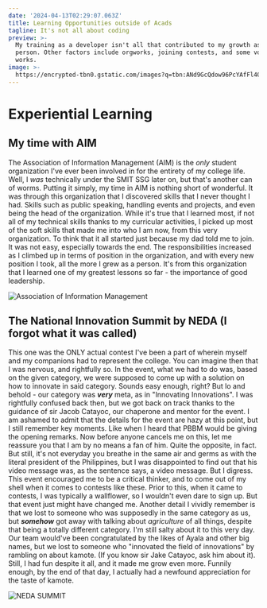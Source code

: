 ```yaml
---
date: '2024-04-13T02:29:07.063Z'
title: Learning Opportunities outside of Acads
tagline: It's not all about coding
preview: >-
  My training as a developer isn't all that contributed to my growth as a
  person. Other factors include orgworks, joining contests, and some volunteer
  works.
image: >-
  https://encrypted-tbn0.gstatic.com/images?q=tbn:ANd9GcQdow96PcYAfFl40E0WK0AemhGlse15QxlZpSC-iVFJHA&s
---
```

# Experiential Learning

## My time with AIM

The Association of Information Management (AIM) is the *only* student organization I've ever been involved in for the entirety of my college life. Well, I *was* technically under the SMIT SSG later on, but that's another can of worms. Putting it simply, my time in AIM is nothing short of wonderful. It was through this organization that I discovered skills that I never thought I had. Skills such as public speaking, handling events and projects, and even being the head of the organization. While it's true that I learned most, if not all of my technical skills thanks to my curricular activities, I picked up most of the soft skills that made me into who I am now, from this very organization. To think that it all started just because my dad told me to join. It was not easy, especially towards the end. The responsibilities increased as I climbed up in terms of position in the organization, and with every new position I took, all the more I grew as a person. It's from this organization that I learned one of my greatest lessons so far - the importance of good leadership. 

![Association of Information Management](https://encrypted-tbn0.gstatic.com/images?q=tbn:ANd9GcQQrygS_C0N_PQHQBwSgd6sm4uEuaZKCFWgbmODoiARBg&s)


## The National Innovation Summit by NEDA (I forgot what it was called)

This one was the ONLY actual contest I've been a part of wherein myself and my companions had to represent the college. You can imagine then that I was nervous, and rightfully so. In the event, what we had to do was, based on the given category, we were supposed to come up with a solution on how to innovate in said category. Sounds easy enough, right? But lo and behold - our category was ***very*** meta, as in "Innovating Innovations". I was rightfully confused back then, but we got back on track thanks to the guidance of sir Jacob Catayoc, our chaperone and mentor for the event. I am ashamed to admit that the details for the event are hazy at this point, but I still remember key moments. Like when I heard that PBBM would be giving the opening remarks. Now before anyone cancels me on this, let me reassure you that I am by no means a fan of him. Quite the opposite, in fact. But still, it's not everyday you breathe in the same air and germs as with the literal president of the Philippines, but I was disappointed to find out that his video message was, as the sentence says, a video message. But I digress. This event encouraged me to be a critical thinker, and to come out of my shell when it comes to contests like these. Prior to this, when it came to contests, I was typically a wallflower, so I wouldn't even dare to sign up. But that event just might have changed me. Another detail I vividly remember is that we lost to someone who was supposedly in the same category as us, but ***somehow*** got away with talking about *agriculture* of all things, despite that being a totally different category. I'm still salty about it to this very day. Our team would've been congratulated by the likes of Ayala and other big names, but we lost to someone who "innovated the field of innovations" by rambling on about kamote. (If you know sir Jake Catayoc, ask him about it). Still, I had fun despite it all, and it made me grow even more. Funnily enough, by the end of that day, I actually had a newfound appreciation for the taste of kamote.

![NEDA SUMMIT](https://scontent.fmnl5-2.fna.fbcdn.net/v/t39.30808-6/343943212_1440598556680641_4981212319175980476_n.jpg?_nc_cat=107&ccb=1-7&_nc_sid=5f2048&_nc_eui2=AeFnThvbT9-FVehayd9V7NhOgzb8lU04CTaDNvyVTTgJNo8nyzdN3MkhBmEj4u8YIxVFaVrfPK1KNAuyX5uhVCnj&_nc_ohc=XywbydWxJvQAb739LLi&_nc_ht=scontent.fmnl5-2.fna&oh=00_AfC6dMLgKyPXU0s_PlLu6vAQ92THHEdtaxjMcGdPZUGH3g&oe=661FCE41)
